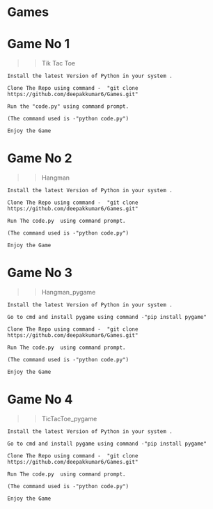 # Games


# Game No 1

>> Tik Tac Toe

    Install the latest Version of Python in your system .

    Clone The Repo using command -  "git clone https://github.com/deepakkumar6/Games.git"

    Run the "code.py" using command prompt.

    (The command used is -"python code.py")

    Enjoy the Game



# Game No 2

>> Hangman

    Install the latest Version of Python in your system .

    Clone The Repo using command -  "git clone https://github.com/deepakkumar6/Games.git"

    Run The code.py  using command prompt.

    (The command used is -"python code.py")

    Enjoy the Game



# Game No 3

>> Hangman_pygame

    Install the latest Version of Python in your system .

    Go to cmd and install pygame using command -"pip install pygame"

    Clone The Repo using command -  "git clone https://github.com/deepakkumar6/Games.git"

    Run The code.py  using command prompt.

    (The command used is -"python code.py")

    Enjoy the Game

# Game No 4

>> TicTacToe_pygame

    Install the latest Version of Python in your system .

    Go to cmd and install pygame using command -"pip install pygame"

    Clone The Repo using command -  "git clone https://github.com/deepakkumar6/Games.git"

    Run The code.py  using command prompt.

    (The command used is -"python code.py")

    Enjoy the Game
